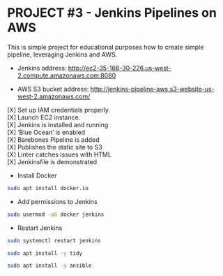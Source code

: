 # PROJECT #3 - Jenkins Pipelines on AWS

This is simple project for educational purposes how to create simple pipeline, leveraging Jenkins and AWS.

- Jenkins address:
http://ec2-35-166-30-226.us-west-2.compute.amazonaws.com:8080

- AWS S3 bucket address:
http://jenkins-pipeline-aws.s3-website-us-west-2.amazonaws.com/



[X] Set up IAM credentials properly. <br>
[X] Launch EC2 instance. <br>
[X] Jenkins is installed and running <br>
[X] ‘Blue Ocean’ is enabled <br>
[X] Barebones Pipeline is added <br>
[X] Publishes the static site to S3 <br>
[X] Linter catches issues with HTML <br>
[X] Jenkinsfile is demonstrated




- Install Docker
```bash
sudo apt install docker.io
```

- Add permissions to Jenkins
```bash
sudo usermod -aG docker jenkins
```

- Restart Jenkins
```bash
sudo systemctl restart jenkins
```

```bash
sudo apt install -y tidy
```

```bash
sudo apt install -y ansible
```

